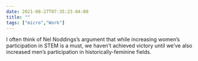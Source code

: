 ```yaml
---
date: 2021-08-27T07:35:23-04:00
title: ""
tags: ["micro","Work"]
---
```

I often think of Nel Noddings’s argument that while increasing women’s participation in STEM is a must, we haven’t achieved victory until we’ve also increased men’s participation in historically-feminine fields.
